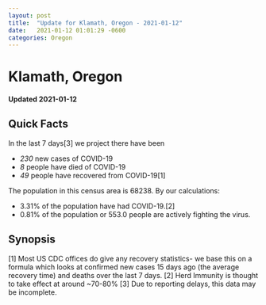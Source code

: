 ```yaml
---
layout: post
title:  "Update for Klamath, Oregon - 2021-01-12"
date:   2021-01-12 01:01:29 -0600
categories: Oregon
---
```


# Klamath, Oregon
#### Updated 2021-01-12

## Quick Facts

In the last 7 days[3] we project there have been
- *230* new cases of COVID-19
- *8* people have died of COVID-19
- *49* people have recovered from COVID-19[1]

The population in this census area is 68238. By our calculations:
- 3.31% of the population have had COVID-19.[2]
- 0.81% of the population or 553.0 people are actively fighting the virus.

## Synopsis




[1] Most US CDC offices do give any recovery statistics- we base this on a formula which looks at confirmed new cases
15 days ago (the average recovery time) and deaths over the last 7 days.
[2] Herd Immunity is thought to take effect at around ~70-80%
[3] Due to reporting delays, this data may be incomplete. 
    